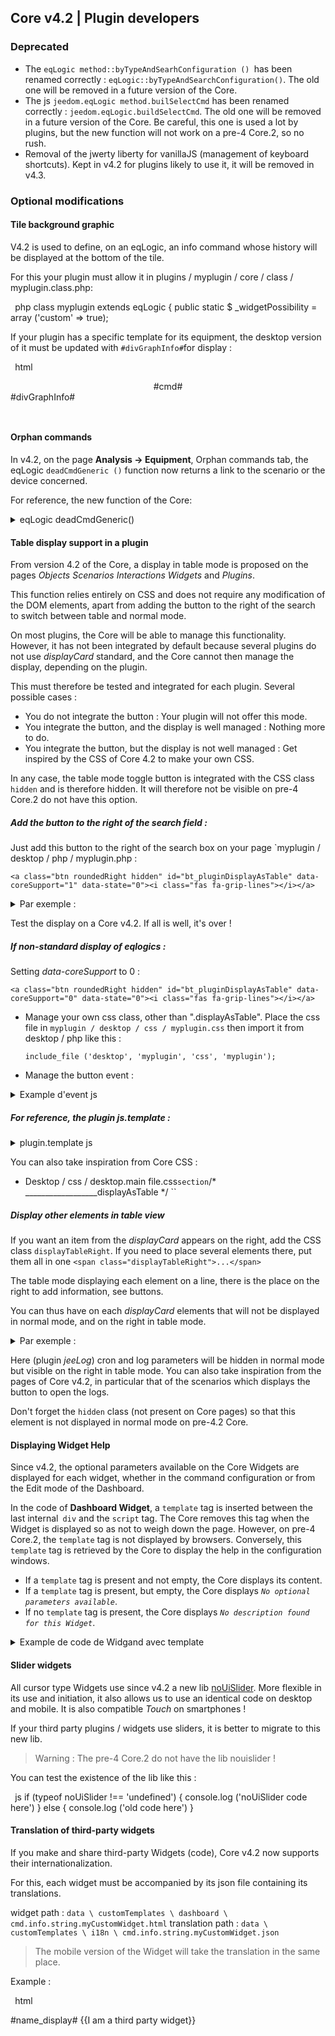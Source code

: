 ## Core v4.2 | Plugin developers

### Deprecated

- The `eqLogic method::byTypeAndSearhConfiguration () `has been renamed correctly : `eqLogic::byTypeAndSearchConfiguration()`. The old one will be removed in a future version of the Core.
- The js `jeedom.eqLogic method.builSelectCmd` has been renamed correctly : `jeedom.eqLogic.buildSelectCmd`. The old one will be removed in a future version of the Core. Be careful, this one is used a lot by plugins, but the new function will not work on a pre-4 Core.2, so no rush.
- Removal of the jwerty liberty for vanillaJS (management of keyboard shortcuts). Kept in v4.2 for plugins likely to use it, it will be removed in v4.3.

### Optional modifications

#### Tile background graphic

V4.2 is used to define, on an eqLogic, an info command whose history will be displayed at the bottom of the tile.

For this your plugin must allow it in plugins / myplugin / core / class / myplugin.class.php:

`` ``php
class myplugin extends eqLogic {
    public static $ _widgetPossibility = array ('custom' => true);
`` ``

If your plugin has a specific template for its equipment, the desktop version of it must be updated with `#divGraphInfo#`for display :

`` ``html
<div class="eqLogic eqLogic-widgand allowResize allowReorderCmd #custom_layout# #eqLogic_class# #class#" data-eqType="#eqType#" data-eqLogic_id="#id#" data-eqLogic_uid="#uid#" data-version="#version#" data-translate-category="#translate_category#" data-category="#category#" data-tags="#tags#" style="width: #width#;height: #height#;#style#">
  <div class="#isVerticalAlign#">
    <center>
      #cmd#
    </center>
  </div>
  #divGraphInfo#
  <script>

  </script>
</div>

`` ``


#### Orphan commands

In v4.2, on the page **Analysis → Equipment**, Orphan commands tab, the eqLogic `deadCmdGeneric ()` function now returns a link to the scenario or the device concerned.

For reference, the new function of the Core:

<details>

  <summary markdown="span">eqLogic deadCmdGeneric()</summary>

  ~~~ php
  public static function deadCmdGeneric ($ _ plugin_id) {
    $return = array();
    foreach (eqLogic::byType ($ _ plugin_id) as $ eqLogic) {
      $eqLogic_json = json_encode(utils::o2a($eqLogic));
      preg_match_all ("/#([0-9]*)#/ ", $ eqLogic_json, $ matches);
      foreach ($ matches [1] as $ cmd_id) {
        if (is_numeric ($ cmd_id)) {
          yew (!cmd::byId (str_replace ('#', '', $ cmd_id))) {
            $return[] = array(
              '<html>detail '=>'?v = d & m = '. $ eqLogic-> getEqType_name ().' & p = '. $ eqLogic-> getEqType_name ().' & id = '. $ eqLogic-> getId ().' "> '. $ eqLogic-> getHumanName (). ' </a>',
              'help '=> __ (' Action ', __FILE__),
              'who' => '#' . $cmd_id . '#'
            );
          }
        }
      }
    }
    return $ return;
  }
  ~~~

  You can therefore integrate the same type of return in your plugins, function `deadCmd ()`.

</details>

#### Table display support in a plugin

From version 4.2 of the Core, a display in table mode is proposed on the pages *Objects* *Scenarios* *Interactions* *Widgets* and *Plugins*.

This function relies entirely on CSS and does not require any modification of the DOM elements, apart from adding the button to the right of the search to switch between table and normal mode.

On most plugins, the Core will be able to manage this functionality. However, it has not been integrated by default because several plugins do not use *displayCard* standard, and the Core cannot then manage the display, depending on the plugin.

This must therefore be tested and integrated for each plugin. Several possible cases :

  - You do not integrate the button : Your plugin will not offer this mode.
  - You integrate the button, and the display is well managed : Nothing more to do.
  - You integrate the button, but the display is not well managed : Get inspired by the CSS of Core 4.2 to make your own CSS.

In any case, the table mode toggle button is integrated with the CSS class `hidden` and is therefore hidden. It will therefore not be visible on pre-4 Core.2 do not have this option.


##### Add the button to the right of the search field :

Just add this button to the right of the search box on your page `myplugin / desktop / php / myplugin.php :

``<a class="btn roundedRight hidden" id="bt_pluginDisplayAsTable" data-coreSupport="1" data-state="0"><i class="fas fa-grip-lines"></i></a> ``

<details>

  <summary markdown="span">Par exemple :</summary>

  ~~~ html
  {% raw %}
  <legend><i class="fa fa-table"></i> {{Mes Equipemnts}}</legend>
  <div class="input-group" style="margin-bottom:5px;">
    <input class="form-control roundedLeft" placeholder="{{Rechercher}}" id="in_searchEqlogic"/>
    <div class="input-group-btn">
      <a id="bt_resetObjectSearch" class="btn" style="width:30px"><i class="fas fa-times"></i>
      </a><a class="btn roundedRight hidden" id="bt_pluginDisplayAsTable" data-coreSupport="1" data-state="0"><i class="fas fa-grip-lines"></i></a>
    </div>
  </div>
  {% endraw %}
  ~~~

</details>

Test the display on a Core v4.2. If all is well, it's over !

##### If non-standard display of eqlogics :

Setting *data-coreSupport* to 0 :

``<a class="btn roundedRight hidden" id="bt_pluginDisplayAsTable" data-coreSupport="0" data-state="0"><i class="fas fa-grip-lines"></i></a> ``

- Manage your own css class, other than ".displayAsTable". Place the css file in `myplugin / desktop / css / myplugin.css` then import it from desktop / php like this :

  `include_file ('desktop', 'myplugin', 'css', 'myplugin');`

- Manage the button event :

<details>

  <summary markdown="span">Example d'event js</summary>

  ~~~ js
  {% raw %}
  $('#bt_pluginDisplayAsTable').off('click').on('click', function () {
    $('#bt_pluginDisplayAsTable[data-coreSupport="1"]').off('click').on('click', function () {
      if ($ (this).data ('state') == "0") {
        $(this).data('state', '1').addClass('active')
        setCookie ('jeedom_displayAsTable', 'true', 2)
        $('.eqLogicDisplayCard').addClass('displayAsTable')
        $('.eqLogicDisplayCard .hiddenAsCard').removeClass('hidden')
        $('.eqLogicThumbnailContainer').first().addClass('containerAsTable')
      } else {
        $(this).data('state', '0').removeClass('active')
        setCookie ('jeedom_displayAsTable', 'false', 2)
        $('.eqLogicDisplayCard').removeClass('displayAsTable')
        $('.eqLogicDisplayCard .hiddenAsCard').addClass('hidden')
        $('.eqLogicThumbnailContainer').first().removeClass('containerAsTable')
      }
    })
  })
  {% endraw %}
  ~~~

</details>

##### For reference, the plugin js.template :

<details>

  <summary markdown="span">plugin.template js</summary>

  ~~~ js
  {% raw %}
  // displayAsTable if plugin support it:
  if ($ ('# bt_pluginDisplayAsTable').length) {
    $('#bt_pluginDisplayAsTable').removeClass('hidden') //Not shown on previous core versions
    if (getCookie ('jeedom_displayAsTable') == 'true' || jeedom.theme.theme_displayAsTable == 1) {
      $('#bt_pluginDisplayAsTable').data('state', '1').addClass('active')
      if ($ ('# bt_pluginDisplayAsTable [data-coreSupport = "1"]').length) {
        $('.eqLogicDisplayCard').addClass('displayAsTable')
        $('.eqLogicDisplayCard .hiddenAsCard').removeClass('hidden')
        $('.eqLogicThumbnailContainer').first().addClass('containerAsTable')
      }
    }
    // core event:
    $('#bt_pluginDisplayAsTable[data-coreSupport="1"]').off('click').on('click', function () {
      if ($ (this).data ('state') == "0") {
        $(this).data('state', '1').addClass('active')
        setCookie ('jeedom_displayAsTable', 'true', 2)
        $('.eqLogicDisplayCard').addClass('displayAsTable')
        $('.eqLogicDisplayCard .hiddenAsCard').removeClass('hidden')
        $('.eqLogicThumbnailContainer').first().addClass('containerAsTable')
      } else {
        $(this).data('state', '0').removeClass('active')
        setCookie ('jeedom_displayAsTable', 'false', 2)
        $('.eqLogicDisplayCard').removeClass('displayAsTable')
        $('.eqLogicDisplayCard .hiddenAsCard').addClass('hidden')
        $('.eqLogicThumbnailContainer').first().removeClass('containerAsTable')
      }
    })
  }
  {% endraw %}
  ~~~

</details>

You can also take inspiration from Core CSS :

- Desktop / css / desktop.main file.css` section `/* __________________displayAsTable */ ``

##### Display other elements in table view

If you want an item from the *displayCard* appears on the right, add the CSS class `displayTableRight`. If you need to place several elements there, put them all in one ` <span class="displayTableRight">...</span> `

The table mode displaying each element on a line, there is the place on the right to add information, see buttons.

You can thus have on each *displayCard* elements that will not be displayed in normal mode, and on the right in table mode.

<details>

  <summary markdown="span">Par exemple :</summary>

  ~~~ php
  {% raw %}
  <div class="eqLogicThumbnailContainer">
    <?php
      foreach ($ eqLogics as $ eqLogic) {
        $div = '';
        $opacity = ($eqLogic->getIsEnable()) ? '' : 'disableCard';
        $div .= '<div class="eqLogicDisplayCard cursor '.$opacity.'" data-eqLogic_id="' . $eqLogic->getId() . '">';
        $div .= '<img src="' . $plugin->getPathImgIcon() . '"/>';
        $div .= '<br>';
        $div .= '<span class="name">' . $eqLogic->getHumanName(true, true) . '</span>';
        $div .= '<span class="hidden hiddenAsCard displayTableRight">'.$eqLogic->getConfiguration('autorefresh').' | '.$eqLogic->getConfiguration('loglasttime').'h</span>';
        $div .= '</div>';
        echo $ div;
      }
    ?>
  </div>
  {% endraw %}
  ~~~

</details>

Here (plugin *jeeLog*) cron and log parameters will be hidden in normal mode but visible on the right in table mode. You can also take inspiration from the pages of Core v4.2, in particular that of the scenarios which displays the button to open the logs.

Don't forget the `hidden` class (not present on Core pages) so that this element is not displayed in normal mode on pre-4.2 Core.


#### Displaying Widget Help

Since v4.2, the optional parameters available on the Core Widgets are displayed for each widget, whether in the command configuration or from the Edit mode of the Dashboard.

In the code of **Dashboard Widget**, a `template` tag is inserted between the last internal` div` and the `script` tag. The Core removes this tag when the Widget is displayed so as not to weigh down the page. However, on pre-4 Core.2, the `template` tag is not displayed by browsers. Conversely, this `template` tag is retrieved by the Core to display the help in the configuration windows.

- If a `template` tag is present and not empty, the Core displays its content.
- If a `template` tag is present, but empty, the Core displays *`No optional parameters available`*.
- If no `template` tag is present, the Core displays *`No description found for this Widget`*.

<details>

  <summary markdown="span">Example de code de Widgand avec template</summary>

  ~~~ html
  <div class="cmd cmd-widget" ...>
    <div class="title #hide_name#">
      <div class="cmdName">#name_display#</div>
    </div>
    <div>
      ...
    </div>
    <template>
      <div>color : rgb(20,20,20) ({{couleur d'arrière plan}})</div>
      <div>color_switch : rgb(230,230,230) ({{couleur de la pastille}})</div>
    </template>
    <script>
    </script>
  </div>
  ~~~

</details>

#### Slider widgets

All cursor type Widgets use since v4.2 a new lib [noUiSlider](https://refreshless.com/nouislider/). More flexible in its use and initiation, it also allows us to use an identical code on desktop and mobile. It is also compatible *Touch* on smartphones !

If your third party plugins / widgets use sliders, it is better to migrate to this new lib.

> Warning : The pre-4 Core.2 do not have the lib nouislider !

You can test the existence of the lib like this :

`` ``js
if (typeof noUiSlider !== 'undefined') {
  console.log ('noUiSlider code here')
} else {
  console.log ('old code here')
}
`` ``

#### Translation of third-party widgets

If you make and share third-party Widgets (code), Core v4.2 now supports their internationalization.

For this, each widget must be accompanied by its json file containing its translations.

widget path : `data \ customTemplates \ dashboard \ cmd.info.string.myCustomWidget.html`
translation path : `data \ customTemplates \ i18n \ cmd.info.string.myCustomWidget.json`

> The mobile version of the Widget will take the translation in the same place.

Example :

`` ``html
<div class="content-xs">
    <span class="cmdName #hide_name#">#name_display#</span> <strong class="state"></strong>
    {{I am a third party widget}}
  </div>
  <template>
    <div>param : {{My third-party setting}}.</div>
  </template>
  <script>
`` ``

`` ``json
  {
    "en_US": {
      "I am a third party widget": "I am a custom widget",
      "My third-party setting": "My custom parameter description"
    },
    "es_ES": {
      "I am a third party widget": "Be a terceros widget",
      "My third-party setting": "Mi configuración de terceros"
    },
    "de_DE": {
      "I am a third party widget": "Ich bin ein Widget eines Drittanbieters",
      "My third-party setting": "Meine Einstellung von Drittanbietern"
    }
  }
`` ``

> The texts `Value date`,` Collection date` and all those found in Core widgets do not need to be in json. If you don't have other texts in your widget, then the json is not needed, and these strings will be translated.